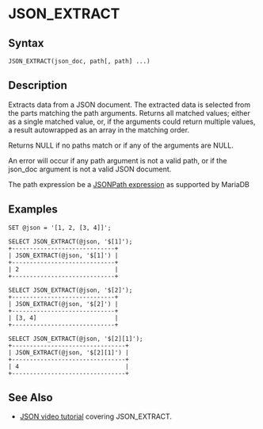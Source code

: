 
# JSON_EXTRACT


## Syntax


```
JSON_EXTRACT(json_doc, path[, path] ...)
```

## Description


Extracts data from a JSON document. The extracted data is selected from the parts matching the path arguments. Returns all matched values; either as a single matched value, or, if the arguments could return multiple values, a result autowrapped as an array in the matching order.


Returns NULL if no paths match or if any of the arguments are NULL.


An error will occur if any path argument is not a valid path, or if the json_doc argument is not a valid JSON document.


The path expression be a [JSONPath expression](jsonpath-expressions.md) as supported by MariaDB


## Examples


```
SET @json = '[1, 2, [3, 4]]';

SELECT JSON_EXTRACT(@json, '$[1]');
+-----------------------------+
| JSON_EXTRACT(@json, '$[1]') |
+-----------------------------+
| 2                           |
+-----------------------------+

SELECT JSON_EXTRACT(@json, '$[2]');
+-----------------------------+
| JSON_EXTRACT(@json, '$[2]') |
+-----------------------------+
| [3, 4]                      |
+-----------------------------+

SELECT JSON_EXTRACT(@json, '$[2][1]');
+--------------------------------+
| JSON_EXTRACT(@json, '$[2][1]') |
+--------------------------------+
| 4                              |
+--------------------------------+
```

## See Also


* [JSON video tutorial](https://www.youtube.com/watch?v=sLE7jPETp8g) covering JSON_EXTRACT.

